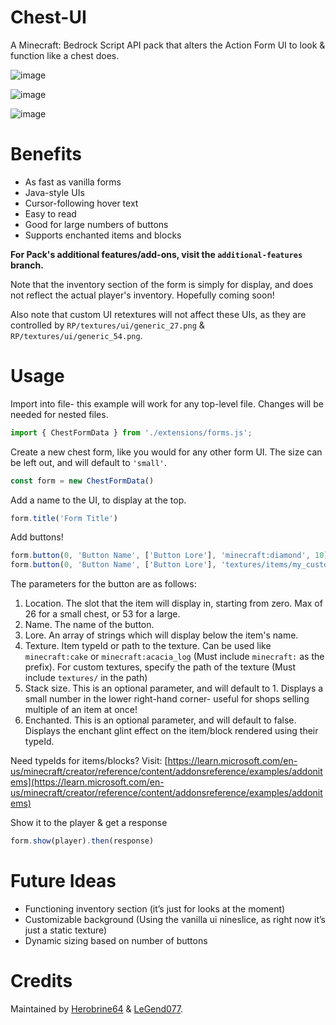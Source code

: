 # Chest-UI

A Minecraft: Bedrock Script API pack that alters the Action Form UI to look & function like a chest does.

![image](https://github.com/Herobrine643928/Chest-UI/assets/94234093/c7e1d4a6-8a86-4de6-95c4-40df88958ad3)

![image](https://user-images.githubusercontent.com/98607285/252969106-5662673a-2cda-40c1-b768-ef5111ef2525.png)

![image](https://media.discordapp.net/attachments/987989038508159046/1138744566300823582/image.png)

# Benefits

- As fast as vanilla forms
- Java-style UIs
- Cursor-following hover text
- Easy to read
- Good for large numbers of buttons
- Supports enchanted items and blocks

**For Pack's additional features/add-ons, visit the `additional-features` branch.**

Note that the inventory section of the form is simply for display, and does not reflect the actual player's inventory. Hopefully coming soon!

Also note that custom UI retextures will not affect these UIs, as they are controlled by `RP/textures/ui/generic_27.png` & `RP/textures/ui/generic_54.png`.

# Usage
Import into file- this example will work for any top-level file. Changes will be needed for nested files.
```js
import { ChestFormData } from './extensions/forms.js';
```

Create a new chest form, like you would for any other form UI. The size can be left out, and will default to `'small'`.
```js
const form = new ChestFormData()
```

Add a name to the UI, to display at the top.
```js
form.title('Form Title')
```
Add buttons!
```js
form.button(0, 'Button Name', ['Button Lore'], 'minecraft:diamond', 10)
form.button(0, 'Button Name', ['Button Lore'], 'textures/items/my_custom_item', 6)
```
The parameters for the button are as follows:
1. Location. The slot that the item will display in, starting from zero. Max of 26 for a small chest, or 53 for a large.
2. Name. The name of the button.
3. Lore. An array of strings which will display below the item's name.
4. Texture. Item typeId or path to the texture. Can be used like `minecraft:cake` or `minecraft:acacia_log` (Must include `minecraft:` as the prefix). For custom textures, specify the path of the texture (Must include `textures/` in the path)
5. Stack size. This is an optional parameter, and will default to 1. Displays a small number in the lower right-hand corner- useful for shops selling multiple of an item at once!
6. Enchanted. This is an optional parameter, and will default to false. Displays the enchant glint effect on the item/block rendered using their typeId.

Need typeIds for items/blocks? Visit: [https://learn.microsoft.com/en-us/minecraft/creator/reference/content/addonsreference/examples/addonitems](https://learn.microsoft.com/en-us/minecraft/creator/reference/content/addonsreference/examples/addonitems)

Show it to the player & get a response
```js
form.show(player).then(response)
```

# Future Ideas

- Functioning inventory section (it’s just for looks at the moment)
- Customizable background (Using the vanilla ui nineslice, as right now it’s just a static texture)
- Dynamic sizing based on number of buttons

# Credits

Maintained by [Herobrine64](https://discord.com/users/330740982117302283) & [LeGend077](https://discord.com/users/695712100072292482).
